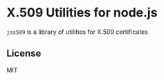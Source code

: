 # X.509 Utilities for node.js

`jsx509` is a library of utilities for X.509 certificates

## License

MIT
